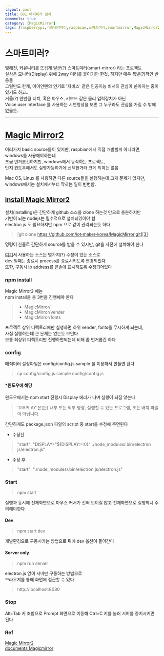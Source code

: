 ```yaml
---
layout: post
title: 001.매직미러 설치
comments: true
category: [MagicMirror]
tags: [raspberrypi,라즈베리파이,raspbian,스마트미러,smartmirror,MagicMirror2]
---
```


# 스마트미러?

몇해전, 커뮤니티를 뜨겁게 달군(?) 스마트미러(smart-mirror) 라는 프로젝트  
실상은 모니터(Display) 위에 2way 미러를 붙이기만 한것, 하지만 매우 폭발(?)적인 반응들  
그럴만도 한게, 아이언맨의 인기로 '자비스' 같은 인공지능 비서의 관심이 쏟아지는 중이였기도 하고..  
거울(?) 인만큼 터치, 혹은 마우스, 키보드 같은 물리 입력장치가 아닌  
Voice user interface 를 사용하는 시연영상을 보면 그 누구라도 관심을 가질 수 밖에 없을듯..   

---

# [Magic Mirror2][1]

여러가지 basic source들이 있지만, raspbian에서 직접 개발할게 아니라면, windows를 사용해야하는데   
조금 번거롭긴하지만, windows에서 동작하는 프로젝트,   
단지 윈도우에서도 실행가능하기에 선택한거라 크게 의미는 없음   

Mac OS, Linux 를 사용하면 다른 source들을 실행하는데 크게 문제가 없지만,   
windows에서는 설치에서부터 막히는 일이 빈번함.   

## [install Magic Mirror2][2]

설치(installing)은 간단하게 github 소스를 clone 하는것 만으로 충분하지만   
기반이 되는 nodejs는 필수적으로 설치되있어야 함   
electron.js 도 필요하지만 npm 으로 같이 관리되는듯 하다

> [git clone https://github.com/iot-maker-korea/MagicMirror.git][3]   

명령어 한줄로 간단하게 source를 받을 수 있지만, git을 사전에 설치해야 한다   

[여기][3]서 사용하는 소스는 몇가지(?) 수정이 있는 소스로   
dev 일때는 종료시 process를 종료시키도록 변경되있다   
또한, 구동시 ip address를 콘솔에 표시하도록 수정되어있다

### npm install

Magic Mirror2 에는   
npm install을 총 3번을 진행해야 한다   

> - MagicMirror/   
> - MagicMirror/vender   
> - MagicMirror/fonts   

프로젝트 상위 디렉토리에만 실행하면 하위 vender, fonts를 무시하게 되는데,   
사실 실행하는데 큰 문제는 없는듯 보인다   
보통 최상위 디렉토리만 진행하면되는데 비해 좀 번거롭긴 하다   

### config

매직미러 설정파일은 config/config.js.sample 을 이용해서 만들면 된다

> cp config/config.js.sample config/config.js

#### *윈도우에 해당

윈도우에서는 npm start 진행시 Display 에러가 나며 실행이 되질 않는다   

> 'DISPLAY'은(는) 내부 또는 외부 명령, 실행할 수 있는 프로그램, 또는 배치 파일이 아닙니다.

간단하게도 package.json 파일의 script 중 start를 수정해 주면된다

- 수정전
> "start": "DISPLAY=\"${DISPLAY:=:0}\" ./node_modules/.bin/electron js/electron.js"
- 수정 후
> "start": "./node_modules/.bin/electron js/electron.js"

### Start

> npm start   

실행과 동시에 전체화면으로 마우스 커서가 전혀 보이질 않고 전체화면으로 실행되니 주의해야한다   

#### Dev

> npm start dev   

개발환경으로 구동시키는 방법으로 뒤에 dev 옵션이 들어간다

#### Server only

> npm run server   

electron.js 없이 서버만 구동하는 방법으로   
브라우져를 통해 화면에 접근할 수 있다   

> http://localhost:8080   


### Stop

Alt+Tab 키 조합으로 Prompt 화면으로 이동해
Ctrl+C 키를 눌러 서버를 중지시키면 된다


### Ref

[Magic Mirror2][1]   
[documents Magicmirror][2]


[1]: https://magicmirror.builders
[2]: https://docs.magicmirror.builders/getting-started/installation.html
[3]: https://github.com/iot-maker-korea/MagicMirror
